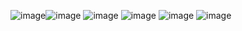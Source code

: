 ![image](https://github.com/user-attachments/assets/d575e933-34bf-44cf-8207-dc207406ab98)![image](https://github.com/user-attachments/assets/e6c35ca1-3c8a-45ae-a538-2f6953647fc9)
![image](https://github.com/user-attachments/assets/21f2ff53-9c67-461a-bb82-bf6ac5d77913)
![image](https://github.com/user-attachments/assets/5ac647a6-9efe-492b-b47d-66b8e179af84)
![image](https://github.com/user-attachments/assets/56e7b214-d583-4d9d-8b04-986058723f85)
![image](https://github.com/user-attachments/assets/f04af870-f02a-4af3-b41d-122bdcd34240)





